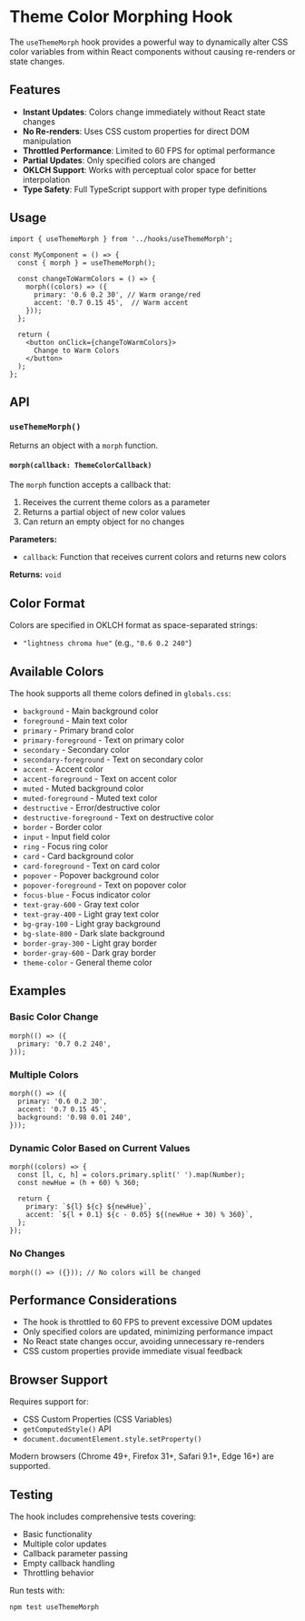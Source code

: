 # Theme Color Morphing Hook

The `useThemeMorph` hook provides a powerful way to dynamically alter CSS color variables from within React components without causing re-renders or state changes.

## Features

- **Instant Updates**: Colors change immediately without React state changes
- **No Re-renders**: Uses CSS custom properties for direct DOM manipulation
- **Throttled Performance**: Limited to 60 FPS for optimal performance
- **Partial Updates**: Only specified colors are changed
- **OKLCH Support**: Works with perceptual color space for better interpolation
- **Type Safety**: Full TypeScript support with proper type definitions

## Usage

```tsx
import { useThemeMorph } from '../hooks/useThemeMorph';

const MyComponent = () => {
  const { morph } = useThemeMorph();

  const changeToWarmColors = () => {
    morph((colors) => ({
      primary: '0.6 0.2 30', // Warm orange/red
      accent: '0.7 0.15 45',  // Warm accent
    }));
  };

  return (
    <button onClick={changeToWarmColors}>
      Change to Warm Colors
    </button>
  );
};
```

## API

### `useThemeMorph()`

Returns an object with a `morph` function.

#### `morph(callback: ThemeColorCallback)`

The `morph` function accepts a callback that:
1. Receives the current theme colors as a parameter
2. Returns a partial object of new color values
3. Can return an empty object for no changes

**Parameters:**
- `callback`: Function that receives current colors and returns new colors

**Returns:** `void`

## Color Format

Colors are specified in OKLCH format as space-separated strings:
- `"lightness chroma hue"` (e.g., `"0.6 0.2 240"`)

## Available Colors

The hook supports all theme colors defined in `globals.css`:

- `background` - Main background color
- `foreground` - Main text color
- `primary` - Primary brand color
- `primary-foreground` - Text on primary color
- `secondary` - Secondary color
- `secondary-foreground` - Text on secondary color
- `accent` - Accent color
- `accent-foreground` - Text on accent color
- `muted` - Muted background color
- `muted-foreground` - Muted text color
- `destructive` - Error/destructive color
- `destructive-foreground` - Text on destructive color
- `border` - Border color
- `input` - Input field color
- `ring` - Focus ring color
- `card` - Card background color
- `card-foreground` - Text on card color
- `popover` - Popover background color
- `popover-foreground` - Text on popover color
- `focus-blue` - Focus indicator color
- `text-gray-600` - Gray text color
- `text-gray-400` - Light gray text color
- `bg-gray-100` - Light gray background
- `bg-slate-800` - Dark slate background
- `border-gray-300` - Light gray border
- `border-gray-600` - Dark gray border
- `theme-color` - General theme color

## Examples

### Basic Color Change
```tsx
morph(() => ({
  primary: '0.7 0.2 240',
}));
```

### Multiple Colors
```tsx
morph(() => ({
  primary: '0.6 0.2 30',
  accent: '0.7 0.15 45',
  background: '0.98 0.01 240',
}));
```

### Dynamic Color Based on Current Values
```tsx
morph((colors) => {
  const [l, c, h] = colors.primary.split(' ').map(Number);
  const newHue = (h + 60) % 360;
  
  return {
    primary: `${l} ${c} ${newHue}`,
    accent: `${l + 0.1} ${c - 0.05} ${(newHue + 30) % 360}`,
  };
});
```

### No Changes
```tsx
morph(() => ({})); // No colors will be changed
```

## Performance Considerations

- The hook is throttled to 60 FPS to prevent excessive DOM updates
- Only specified colors are updated, minimizing performance impact
- No React state changes occur, avoiding unnecessary re-renders
- CSS custom properties provide immediate visual feedback

## Browser Support

Requires support for:
- CSS Custom Properties (CSS Variables)
- `getComputedStyle()` API
- `document.documentElement.style.setProperty()`

Modern browsers (Chrome 49+, Firefox 31+, Safari 9.1+, Edge 16+) are supported.

## Testing

The hook includes comprehensive tests covering:
- Basic functionality
- Multiple color updates
- Callback parameter passing
- Empty callback handling
- Throttling behavior

Run tests with:
```bash
npm test useThemeMorph
```
